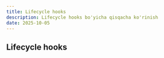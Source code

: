 ```yaml
---
title: Lifecycle hooks
description: Lifecycle hooks bo'yicha qisqacha ko'rinish
date: 2025-10-05
---
```


## Lifecycle hooks

<div class="my-md-content">

</div>

